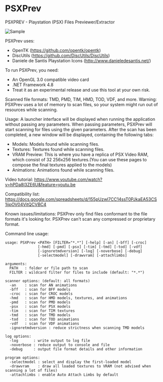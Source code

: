 # PSXPrev

PSXPREV - Playstation (PSX) Files Previewer/Extractor

![Sample](https://i.snipboard.io/hLlNy5.jpg)

PSXPrev uses:
- OpenTK (https://github.com/opentk/opentk)
- DiscUtils (https://github.com/DiscUtils/DiscUtils)
- Daniele de Santis Playstation Icons (http://www.danieledesantis.net/)

To run PSXPrev, you need:
- An OpenGL 3.0 compatible video card
- .NET Framework 4.8
- Treat it as an experimental release and use this tool at your own risk.

Scanned file formats: TMD, PMD, TIM, HMD, TOD, VDF, and more.
Warning: PSXPrev uses a lot of memory to scan files, so your system might run out of resources while scanning.

Usage:
A launcher interface will be displayed when running the application without passing any parameters.
When passing parameters, PSXPrev will start scanning for files using the given parameters.
After the scan has been completed, a new window will be displayed, containing the following tabs:
- Models:  Models found while scanning files.
- Textures: Textures found while scanning files.
- VRAM Preview: This is where you have a replica of PSX Video RAM, which consist of 32 256x256 textures.(You can use these pages to compose the final textures applied to the models)
- Animations: Animations found while scanning files.

Video tutorial:
<https://www.youtube.com/watch?v=hPDa8l3ZE6U&feature=youtu.be>

Compatibility list:
<https://docs.google.com/spreadsheets/d/155pUzwl7CC14ssT0PJkaEA53CS1ijpOV04VitQCVBC4>

Known issues/limitations:
PSXPrev only find files conformant to the file formats it's looking for. PSXPrev can't scan any compressed or proprietary format.

Command line usage:
```
usage: PSXPrev <PATH> [FILTER="*.*"] [-help] [-an] [-bff] [-croc]
               [-hmd] [-pmd] [-psx] [-tim] [-tmd] [-tod] [-vdf]
               [-ignoretmdversion] [-log] [-noverbose] [-debug]
               [-selectmodel] [-drawvram] [-attachlimbs]

arguments:
  PATH   : folder or file path to scan
  FILTER : wildcard filter for files to include (default: "*.*")

scanner options: (default: all formats)
  -an    : scan for AN animations
  -bff   : scan for BFF models
  -croc  : scan for CROC models
  -hmd   : scan for HMD models, textures, and animations
  -pmd   : scan for PMD models
  -psx   : scan for PSX models
  -tim   : scan for TIM textures
  -tmd   : scan for TMD models
  -tod   : scan for TOD animations
  -vdf   : scan for VDF animations
  -ignoretmdversion : reduce strictness when scanning TMD models

log options:
  -log       : write output to log file
  -noverbose : reduce output to console and file
  -debug     : output file format details and other information

program options:
  -selectmodel : select and display the first-loaded model
  -drawvram    : draw all loaded textures to VRAM (not advised when scanning a lot of files)
  -attachlimbs : enable Auto Attach Limbs by default
```